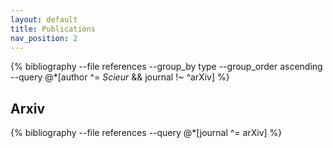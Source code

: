 ```yaml
---
layout: default
title: Publications
nav_position: 2
---
```


{% bibliography --file references --group_by type --group_order ascending --query @*[author ^= *Scieur* && journal !~ ^arXiv] %}

## Arxiv
{% bibliography --file references --query @*[journal ^= arXiv] %}
